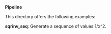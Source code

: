 **Pipeline**

This directory offers the following examples:

  **sqrinv_seq**: Generate a sequence of values 1/x^2.
